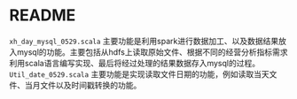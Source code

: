 # README

`xh_day_mysql_0529.scala`
主要功能是利用spark进行数据加工、以及数据结果放入mysql的功能。主要包括从hdfs上读取原始文件、根据不同的经营分析指标需求利用scala语言编写实现、最后将经过处理的结果数据存入mysql的过程。
`Util_date_0529.scala`
主要功能是实现读取文件日期的功能，例如读取当天文件、当月文件以及时间戳转换的功能。
